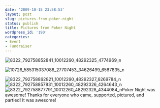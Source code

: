 ```yaml
---
date: '2009-10-15 23:58:53'
layout: post
slug: pictures-from-poker-night
status: publish
title: Pictures from Poker Night
wordpress_id: '190'
categories:
- Event
- Fundraiser
---
```


![8322_792758852841_10012260_48292325_4774969_n](http://www.heatsynclabs.org/wp-content/uploads/2009/10/8322_792758852841_10012260_48292325_4774969_n-300x225.jpg)


![10726_585315037088_27707453_34626499_6587835_n](http://www.heatsynclabs.org/wp-content/uploads/2009/10/10726_585315037088_27707453_34626499_6587835_n-300x225.jpg)




![8322_792758862821_10012260_48292327_6269784_n](http://www.heatsynclabs.org/wp-content/uploads/2009/10/8322_792758862821_10012260_48292327_6269784_n-229x300.jpg)![8322_792758857831_10012260_48292326_4264643_n](http://www.heatsynclabs.org/wp-content/uploads/2009/10/8322_792758857831_10012260_48292326_4264643_n-300x225.jpg)![8322_792758877791_10012260_48292328_4344084_n](http://www.heatsynclabs.org/wp-content/uploads/2009/10/8322_792758877791_10012260_48292328_4344084_n-300x225.jpg)Poker Night was awesome! Thanks for everyone who came, supported, pictured, and partied! It was awesome!

